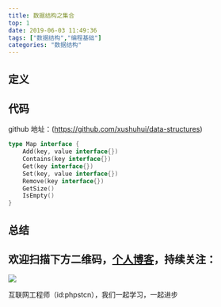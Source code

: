 ```yaml
---
title: 数据结构之集合
top: 1
date: 2019-06-03 11:49:36
tags: ["数据结构","编程基础"]
categories: "数据结构"
---
```


## 定义

## 代码

github 地址：(https://github.com/xushuhui/data-structures)

```go
type Map interface {
	Add(key, value interface{})
	Contains(key interface{})
	Get(key interface{})
	Set(key, value interface{})
	Remove(key interface{})
	GetSize()
	IsEmpty()
}
```

## 总结

## 欢迎扫描下方二维码，[个人博客](https://www.phpst.cn)，持续关注：

![](https://ww1.sinaimg.cn/large/a616b9a4gy1g4xzv954a4j20760763yo.jpg)

互联网工程师（id:phpstcn），我们一起学习，一起进步
